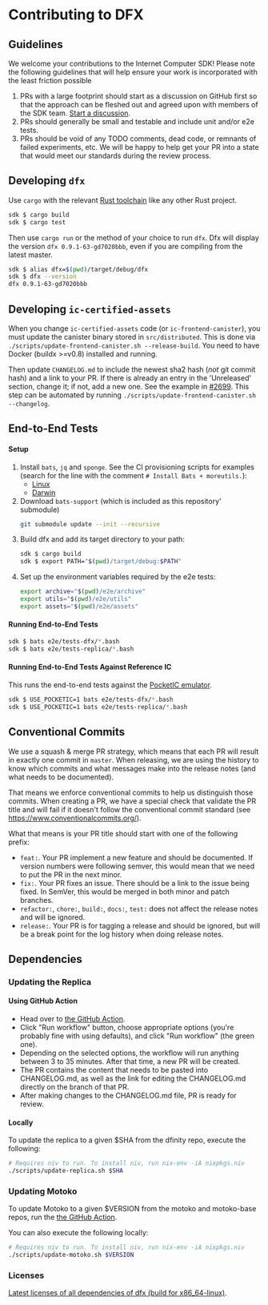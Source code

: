 # Contributing to DFX

## Guidelines
We welcome your contributions to the Internet Computer SDK! Please note the following guidelines that will help
ensure your work is incorporated with the least friction possible

1. PRs with a large footprint should start as a discussion on GitHub first so that the approach can be fleshed out and agreed upon with members of the SDK team. [Start a discussion](https://github.com/dfinity/sdk/discussions/new?category=feature-requests).
2. PRs should generally be small and testable and include unit and/or e2e tests.
3. PRs should be void of any TODO comments, dead code, or remnants of failed experiments, etc. We will be happy to help get your PR into a state that would meet our standards during the review process. 

## Developing `dfx`

Use `cargo` with the relevant [Rust toolchain](../rust-toolchain.toml) like any other Rust project.

``` bash
sdk $ cargo build
sdk $ cargo test
```

Then use `cargo run` or the method of your choice to run `dfx`. Dfx will display the version `dfx 0.9.1-63-gd7020bbb`,
even if you are compiling from the latest master.

``` bash
sdk $ alias dfx=$(pwd)/target/debug/dfx
sdk $ dfx --version
dfx 0.9.1-63-gd7020bbb
```

## Developing `ic-certified-assets`

When you change `ic-certified-assets` code (or `ic-frontend-canister`), you must update the canister binary stored in `src/distributed`.
This is done via `./scripts/update-frontend-canister.sh --release-build`. You need to have Docker (buildx >=v0.8) installed and running.

Then update `CHANGELOG.md` to include the newest sha2 hash (*not* git commit hash) and a link to your PR.
If there is already an entry in the 'Unreleased' section, change it; if not, add a new one. See the example in [#2699](https://github.com/dfinity/sdk/pull/2699/commits/c191ce5ac529de4499c50a0d2bc70ac6a3cb3afc). This step can be automated by running `./scripts/update-frontend-canister.sh --changelog`.

## End-to-End Tests

#### Setup

1. Install `bats`, `jq` and `sponge`. See the CI provisioning scripts for examples (search for the line with the comment `# Install Bats + moreutils.`):
    - [Linux](./scripts/workflows/provision-linux.sh)
    - [Darwin](./scripts/workflows/provision-darwin.sh)
1. Download `bats-support` (which is included as this repository' submodule) 
    ```bash
    git submodule update --init --recursive
    ```
1. Build dfx and add its target directory to your path:
    ``` bash
    sdk $ cargo build
    sdk $ export PATH="$(pwd)/target/debug:$PATH"
    ```
1. Set up the environment variables required by the e2e tests:
    ``` bash
    export archive="$(pwd)/e2e/archive"
    export utils="$(pwd)/e2e/utils"
    export assets="$(pwd)/e2e/assets"
    ```

#### Running End-to-End Tests

``` bash
sdk $ bats e2e/tests-dfx/*.bash
sdk $ bats e2e/tests-replica/*.bash
```

#### Running End-to-End Tests Against Reference IC

This runs the end-to-end tests against the
[PocketIC emulator](https://github.com/dfinity/pocketic).

``` bash
sdk $ USE_POCKETIC=1 bats e2e/tests-dfx/*.bash
sdk $ USE_POCKETIC=1 bats e2e/tests-replica/*.bash
```

## Conventional Commits

We use a squash & merge PR strategy, which means that each PR will result in exactly
one commit in `master`. When releasing, we are using the history to know which commits
and what messages make into the release notes (and what needs to be documented).

That means we enforce conventional commits to help us distinguish those commits. When
creating a PR, we have a special check that validate the PR title and will fail if it
doesn't follow the conventional commit standard (see
https://www.conventionalcommits.org/).

What that means is your PR title should start with one of the following prefix:

- `feat:`. Your PR implement a new feature and should be documented. If version numbers
  were following semver, this would mean that we need to put the PR in the next minor.
- `fix:`. Your PR fixes an issue. There should be a link to the issue being fixed.
  In SemVer, this would be merged in both minor and patch branches.
- `refactor:`, `chore:`, `build:`, `docs:`, `test:` does not affect the release notes
  and will be ignored.
- `release:`. Your PR is for tagging a release and should be ignored, but will be
  a break point for the log history when doing release notes.

## Dependencies

### Updating the Replica

#### Using GitHub Action
- Head over to [the GitHub Action](https://github.com/dfinity/sdk/actions/workflows/update-replica-version.yml).
- Click "Run workflow" button, choose appropriate options (you're probably fine with using defaults), and click "Run workflow" (the green one). 
- Depending on the selected options, the workflow will run anything between 3 to 35 minutes. After that time, a new PR will be created.
- The PR contains the content that needs to be pasted into CHANGELOG.md, as well as the link for editing the CHANGELOG.md directly on the branch of that PR.
- After making changes to the CHANGELOG.md file, PR is ready for review.

#### Locally
To update the replica to a given $SHA from the dfinity repo, execute the following:
``` bash
# Requires niv to run. To install niv, run nix-env -iA nixpkgs.niv
./scripts/update-replica.sh $SHA
```

### Updating Motoko

To update Motoko to a given $VERSION from the motoko and motoko-base repos, run the [the GitHub Action](https://github.com/dfinity/sdk/actions/workflows/update-motoko.yml).


You can also execute the following locally:
``` bash
# Requires niv to run. To install niv, run nix-env -iA nixpkgs.niv
./scripts/update-motoko.sh $VERSION
```

### Licenses

[Latest licenses of all dependencies of dfx (build for x86_64-linux)](https://hydra.oregon.dfinity.build/latest/dfinity-ci-build/sdk/licenses.dfx.x86_64-linux/licenses.dfinity-sdk-dfx.html).
